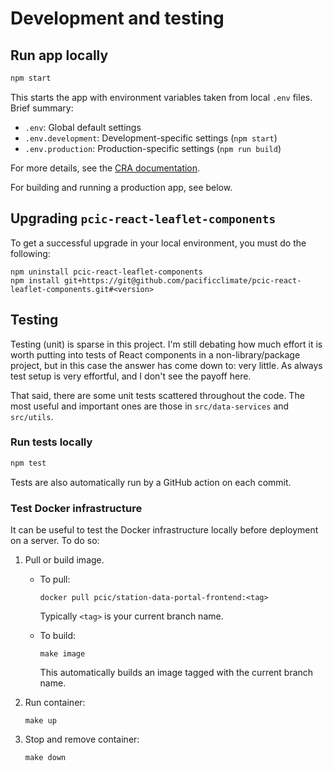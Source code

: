 # Development and testing

## Run app locally

```bash
npm start
```

This starts the app with environment variables taken from local `.env`
files. Brief summary:

- `.env`: Global default settings
- `.env.development`: Development-specific settings (`npm start`)
- `.env.production`: Production-specific settings (`npm run build`)

For more details, see the
[CRA documentation](https://facebook.github.io/create-react-app/docs/adding-custom-environment-variables).

For building and running a production app, see below.

## Upgrading `pcic-react-leaflet-components`

To get a successful upgrade in your local environment, you must do the
following:

```
npm uninstall pcic-react-leaflet-components
npm install git+https://git@github.com/pacificclimate/pcic-react-leaflet-components.git#<version>
```

## Testing

Testing (unit) is sparse in this project. I'm still debating how much effort
it is worth putting into tests of React components in a non-library/package
project, but in this case the answer has come down to: very little. As always
test setup is very effortful, and I don't see the payoff here.

That said, there are some unit tests scattered throughout the code. The most
useful and important ones are those in `src/data-services` and `src/utils`.

### Run tests locally

```bash
npm test
```

Tests are also automatically run by a GitHub action on each commit.

### Test Docker infrastructure

It can be useful to test the Docker infrastructure locally before
deployment on a server. To do so:

1. Pull or build image.

   - To pull:

     ```
     docker pull pcic/station-data-portal-frontend:<tag>
     ```

     Typically `<tag>` is your current branch name.

   - To build:

     `make image`

     This automatically builds an image tagged with the current branch name.

2. Run container:

   `make up`

3. Stop and remove container:

   `make down`

